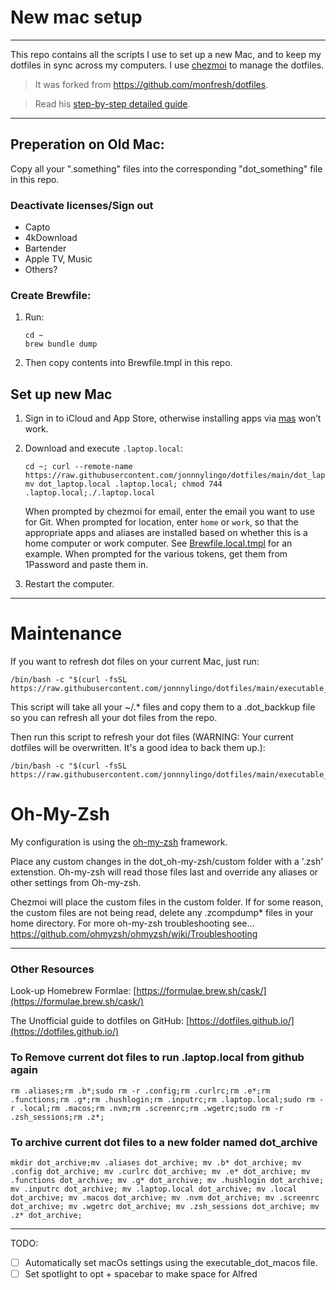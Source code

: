 # New mac setup
---
This repo contains all the scripts I use to set up a new Mac, and to keep my dotfiles in sync across my computers. I use [chezmoi](https://www.chezmoi.io/) to manage the dotfiles. 

> It was forked from https://github.com/monfresh/dotfiles.  

> Read his [step-by-step detailed guide](https://www.moncefbelyamani.com/automating-the-setup-of-a-new-mac-with-all-your-apps-preferences-and-development-tools/).
---

## Preperation on Old Mac:
Copy all your ".something" files into the corresponding "dot_something" file in this repo.

### Deactivate licenses/Sign out
- Capto
- 4kDownload
- Bartender
- Apple TV, Music
- Others?

### Create Brewfile:

1. Run:
	```shell
	cd ~
	brew bundle dump
	```
2. Then copy contents into Brewfile.tmpl in this repo.


## Set up new Mac

1. Sign in to iCloud and App Store, otherwise installing apps via [mas](https://github.com/mas-cli/mas) won’t work.

2. Download and execute `.laptop.local`:
	```shell
	cd ~; curl --remote-name https://raw.githubusercontent.com/jonnnylingo/dotfiles/main/dot_laptop.local; mv dot_laptop.local .laptop.local; chmod 744 .laptop.local;./.laptop.local
	```

	When prompted by chezmoi for email, enter the email you want to use for Git.
	When prompted for location, enter `home` or `work`, so that the appropriate apps
	and aliases are installed based on whether this is a home computer or work computer.
	See [Brewfile.local.tmpl](https://github.com/monfresh/dotfiles/blob/master/Brewfile.local.tmpl) for an example.
	When prompted for the various tokens, get them from 1Password and paste them in.

3. Restart the computer.

---
# Maintenance
If you want to refresh dot files on your current Mac, just run:
```shell
/bin/bash -c "$(curl -fsSL https://raw.githubusercontent.com/jonnnylingo/dotfiles/main/executable_dot_backup_dotfiles)"
```

This script will take all your ~/.* files and copy them to a .dot_backkup file so you can refresh all your dot files from the repo.  

Then run this script to refresh your dot files (WARNING: Your current dotfiles will be overwritten.  It's a good idea to back them up.):
```shell
/bin/bash -c "$(curl -fsSL https://raw.githubusercontent.com/jonnnylingo/dotfiles/main/executable_dot_refresh_dotfiles)"
```

# Oh-My-Zsh
My configuration is using the [oh-my-zsh](https://ohmyz.sh/) framework.  

Place any custom changes in the dot_oh-my-zsh/custom folder with a '.zsh' extenstion.  Oh-my-zsh will read those files last and override any aliases or other settings from Oh-my-zsh.  

Chezmoi will place the custom files in the custom folder.  If for some reason, the custom files are not being read, delete any .zcompdump* files in your home directory.  For more oh-my-zsh troubleshooting see... https://github.com/ohmyzsh/ohmyzsh/wiki/Troubleshooting

---
### Other Resources
Look-up Homebrew Formlae: [https://formulae.brew.sh/cask/](https://formulae.brew.sh/cask/)

The Unofficial guide to dotfiles on GitHub: [https://dotfiles.github.io/](https://dotfiles.github.io/)


### To Remove current dot files to run .laptop.local from github again
```shell
rm .aliases;rm .b*;sudo rm -r .config;rm .curlrc;rm .e*;rm .functions;rm .g*;rm .hushlogin;rm .inputrc;rm .laptop.local;sudo rm -r .local;rm .macos;rm .nvm;rm .screenrc;rm .wgetrc;sudo rm -r .zsh_sessions;rm .z*;
```

### To archive current dot files to a new folder named dot_archive
```shell
mkdir dot_archive;mv .aliases dot_archive; mv .b* dot_archive; mv .config dot_archive; mv .curlrc dot_archive; mv .e* dot_archive; mv .functions dot_archive; mv .g* dot_archive; mv .hushlogin dot_archive; mv .inputrc dot_archive; mv .laptop.local dot_archive; mv .local dot_archive; mv .macos dot_archive; mv .nvm dot_archive; mv .screenrc dot_archive; mv .wgetrc dot_archive; mv .zsh_sessions dot_archive; mv .z* dot_archive;
```

---
TODO: 
- [ ] Automatically set macOs settings using the executable_dot_macos file.
- [ ] Set spotlight to opt + spacebar to make space for Alfred
